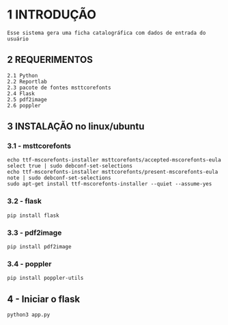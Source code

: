 # 1 INTRODUÇÃO
    Esse sistema gera uma ficha catalográfica com dados de entrada do usuário
## 2 REQUERIMENTOS
    2.1 Python
    2.2 Reportlab
    2.3 pacote de fontes msttcorefonts
    2.4 Flask
    2.5 pdf2image
    2.6 poppler
## 3 INSTALAÇÃO no linux/ubuntu
### 3.1 - msttcorefonts    
    echo ttf-mscorefonts-installer msttcorefonts/accepted-mscorefonts-eula select true | sudo debconf-set-selections
    echo ttf-mscorefonts-installer msttcorefonts/present-mscorefonts-eula note | sudo debconf-set-selections
    sudo apt-get install ttf-mscorefonts-installer --quiet --assume-yes   
### 3.2 - flask  
    pip install flask
### 3.3 - pdf2image
    pip install pdf2image
### 3.4 - poppler
    pip install poppler-utils
## 4 - Iniciar o flask
    python3 app.py


